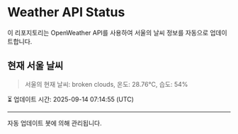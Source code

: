
# Weather API Status

이 리포지토리는 OpenWeather API를 사용하여 서울의 날씨 정보를 자동으로 업데이트합니다.

## 현재 서울 날씨
> 서울의 현재 날씨: broken clouds, 온도: 28.76°C, 습도: 54%

⏳ 업데이트 시간: 2025-09-14 07:14:55 (UTC)

---
자동 업데이트 봇에 의해 관리됩니다.
